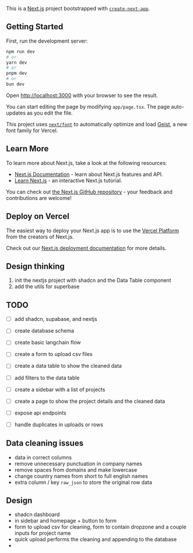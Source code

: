This is a [Next.js](https://nextjs.org) project bootstrapped with [`create-next-app`](https://nextjs.org/docs/app/api-reference/cli/create-next-app).

## Getting Started

First, run the development server:

```bash
npm run dev
# or
yarn dev
# or
pnpm dev
# or
bun dev
```

Open [http://localhost:3000](http://localhost:3000) with your browser to see the result.

You can start editing the page by modifying `app/page.tsx`. The page auto-updates as you edit the file.

This project uses [`next/font`](https://nextjs.org/docs/app/building-your-application/optimizing/fonts) to automatically optimize and load [Geist](https://vercel.com/font), a new font family for Vercel.

## Learn More

To learn more about Next.js, take a look at the following resources:

- [Next.js Documentation](https://nextjs.org/docs) - learn about Next.js features and API.
- [Learn Next.js](https://nextjs.org/learn) - an interactive Next.js tutorial.

You can check out [the Next.js GitHub repository](https://github.com/vercel/next.js) - your feedback and contributions are welcome!

## Deploy on Vercel

The easiest way to deploy your Next.js app is to use the [Vercel Platform](https://vercel.com/new?utm_medium=default-template&filter=next.js&utm_source=create-next-app&utm_campaign=create-next-app-readme) from the creators of Next.js.

Check out our [Next.js deployment documentation](https://nextjs.org/docs/app/building-your-application/deploying) for more details.


## Design thinking

1. init the nextjs project with shadcn and the Data Table component
2. add the utils for superbase


## TODO
- [ ] add shadcn, supabase, and nextjs
- [ ] create database schema
- [ ] create basic langchain flow
- [ ] create a form to upload csv files
- [ ] create a data table to show the cleaned data
- [ ] add filters to the data table
- [ ] create a sidebar with a list of projects
- [ ] create a page to show the project details and the cleaned data
- [ ] expose api endpoints
- [ ] handle duplicates in uploads or rows


## Data cleaning issues
- data in correct columns
- remove unnecessary punctuation in company names
- remove spaces from domains and make lowercase
- change country names from short to full english names
- extra column / key `raw_json` to store the original row data


## Design
- shadcn dashboard
- in sidebar and homepage + button to form
- form to upload csv for cleaning, form to contain dropzone and a couple inputs for project name
- quick upload performs the cleaning and appending to the database
- 